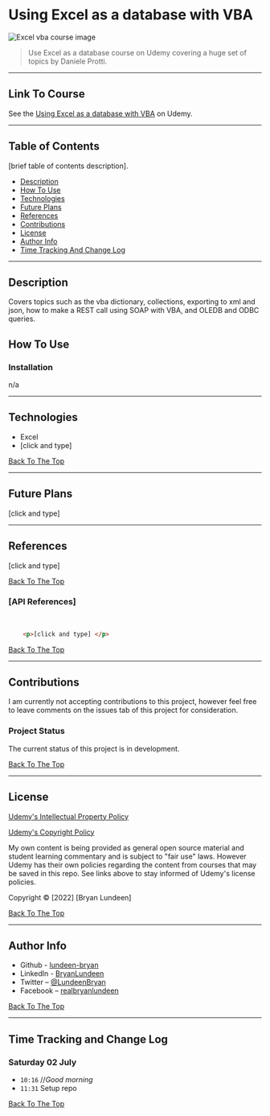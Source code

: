 # Using Excel as a database with VBA

![Excel vba course image](https://img-b.udemycdn.com/course/480x270/1486452_3efd.jpg)

> Use Excel as a database course on Udemy covering a huge set of topics by Daniele Protti.

---

## Link To Course

See the [Using Excel as a database with VBA](https://www.udemy.com/course/1486452/) on Udemy.

---

## Table of Contents

[brief table of contents description].

- [Description](#description)
- [How To Use](#how-to-use)
- [Technologies](#technologies)
- [Future Plans](#future-plans)
- [References](#references)
- [Contributions](#contributions)
- [License](#license)
- [Author Info](#author-info)
- [Time Tracking And Change Log](#time-tracking-and-change-log)

---

## Description

Covers topics such as the vba dictionary, collections, exporting to xml and json, how to make a REST call using SOAP with VBA, and OLEDB and ODBC queries.

## How To Use

### Installation

n/a

---

## Technologies

- Excel
- [click and type]

[Back To The Top](#using-excel-as-a-database-with-vba)

---

## Future Plans

[click and type]

---

## References

[click and type]

[Back To The Top](#using-excel-as-a-database-with-vba)

### [API References]
<br>

```html
    <p>[click and type] </p>
```

[Back To The Top](#using-excel-as-a-database-with-vba)

---

## Contributions

I am currently not accepting contributions to this project, however feel free to leave comments on the issues tab of this project for consideration.

### Project Status

The current status of this project is in development.

[Back To The Top](#using-excel-as-a-database-with-vba)

---

## License

<udemy-copyright>

[Udemy's Intellectual Property Policy](https://www.udemy.com/terms/copyright/)

[Udemy's Copyright Policy](https://support.udemy.com/hc/en-us/sections/360002009393-Copyright)


<udemy-copyright/>


My own content is being provided as general open source material and student learning commentary and is subject to "fair use" laws. However Udemy has their own policies regarding the content from courses that may be saved in this repo. See links above to stay informed of Udemy's license policies.

Copyright &copy; [2022] [Bryan Lundeen]

<!--
<mitlicense>
<br/><br/>
MIT License
Permission is hereby granted, free of charge, to any person obtaining a copy of this software and associated documentation files (the "Software"), to deal in the Software without restriction, including without limitation the rights to use, copy, modify, merge, publish, distribute, sublicense, and/or sell copies of the Software, and to permit persons to whom the Software is furnished to do so, subject to the following conditions:
<br/><br/>
The above copyright notice and this permission notice shall be included in all copies or substantial portions of the Software.
<br/><br/>
THE SOFTWARE IS PROVIDED "AS IS", WITHOUT WARRANTY OF ANY KIND, EXPRESS OR IMPLIED, INCLUDING BUT NOT LIMITED TO THE WARRANTIES OF MERCHANTABILITY, FITNESS FOR A PARTICULAR PURPOSE AND NONINFRINGEMENT. IN NO EVENT SHALL THE AUTHORS OR COPYRIGHT HOLDERS BE LIABLE FOR ANY CLAIM, DAMAGES OR OTHER LIABILITY, WHETHER IN AN ACTION OF CONTRACT, TORT OR OTHERWISE, ARISING FROM, OUT OF OR IN CONNECTION WITH THE SOFTWARE OR THE USE OR OTHER DEALINGS IN THE SOFTWARE.
<br/><br/>
<mitlicense>
-->
<!--
<dmca>
Protection: All original content on https://github.com/lundeen-bryan/ is created by the website owner or published under permission including but not limited to text, design, code, images, photographs and videos are considered to be the Intellectual Property of the website owner, whether copyrighted or not, and are protected by DMCA Protection Services using the Digital Millennium Copyright Act Title 17 Chapter 512 (c)(3). Reproduction or re-publication of this content is prohibited without permission.
<br/><br/>
Digital Millennium Copyright Act: Part of the US Copyright Law. The DMCA addresses penalties for copyright infringement on the Internet and protects content creators by "establishing procedures for proper notification" to OSPs when copyright infringement is identified online. Online Copyright Infringement Liability Limitation Act, Title II of the DMCA "adds a new section 512 to the Copyright Act to create four new limitations on liability for copyright infringement by online service providers." These procedures allow content creators or their designated agent to file proper DMCA Takedown notice to the OSP in case infringed material has been detected on their servers.
<br/><br/>
Please see [GitHub’s](https://docs.github.com/en/github/site-policy/dmca-takedown-policy) DMCA Policy for further details.
<dmca>
-->

[Back To The Top](#using-excel-as-a-database-with-vba)

---

## Author Info

- Github - [lundeen-bryan](https://github.com/lundeen-bryan)
- LinkedIn - [BryanLundeen](https://www.linkedin.com/in/bryanlundeen/)
- Twitter – [@LundeenBryan](https://twitter.com/LundeenBryan)
- Facebook – [realbryanlundeen](https://www.facebook.com/realbryanlundeen)

[Back To The Top](#using-excel-as-a-database-with-vba)

---

## Time Tracking and Change Log

### Saturday 02 July

- `10:16` //_Good morning_
- `11:31` Setup repo

[Back To The Top](#using-excel-as-a-database-with-vba)
